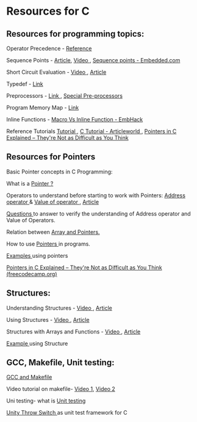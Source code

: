 # Resources for C
## Resources for programming topics:


Operator Precedence - <a href="https://docs.microsoft.com/en-us/cpp/c-language/precedence-and-order-of-evaluation?view=msvc-160&viewFallbackFrom=vs-2019" target="_blank">Reference</a>

Sequence Points - <a href="https://riptutorial.com/c/topic/1275/sequence-points" target="_blank">Article</a>, <a href="https://www.youtube.com/watch?v=hCLsW1qttZ0" target="_blank">Video </a> , <a href="https://www.embedded.com/sequence-points/" target="_blank">Sequence points - Embedded.com </a>

Short Circuit Evaluation - <a href="https://www.youtube.com/watch?v=1nmlWtmtUB0" target="_blank">Video </a>, <a href="https://riptutorial.com/c/example/16442/short-circuit-behavior-of-logical-operators" target="_blank">Article</a>

Typedef - <a href="https://overiq.com/c-programming-101/typedef-statement-in-c/" target="_blank">Link </a>

Preprocessors - <a href="https://www.tutorialspoint.com/cprogramming/c_preprocessors.htm" target="_blank"> Link </a> , <a href="https://embetronicx.com/tutorials/p_language/c/stringizing-and-token-pasting-operators-in-c-programming/" target="_blank"> Special Pre-processors </a>

Program Memory Map - <a href="https://embetronicx.com/tutorials/p_language/c/compilation-steps-and-memory-layout-of-the-c-program/#Memory_Layout_of_the_C_Program" target="_blank"> Link </a>

Inline Functions - <a href="https://www.embhack.com/macro-vs-inline-functions/" target="_blank"> Macro Vs Inline Function - EmbHack </a>

Reference Tutorials
<a href="https://overiq.com/c-programming-101/" target="_blank"> Tutorial </a>, <a href="https://aticleworld.com/c-tutorial/" target="_blank"> C Tutorial - Articleworld </a>, <a href="https://www.freecodecamp.org/news/pointers-in-c-are-not-as-difficult-as-you-think/" target="_blank"> Pointers in C Explained – They're Not as Difficult as You Think </a>

## Resources for Pointers


Basic Pointer concepts in C Programming:

What is a <a href="https://youtu.be/sY-s7O0FiYE" target="_blank"> Pointer ? </a>

Operators to understand before starting to work with Pointers: <a href="https://youtu.be/b3G9RjG4l2s" target="_blank">Address operator </a>  & <a href="https://youtu.be/xlt_bEqfnxg" target="_blank"> Value of operator </a> , <a href="https://www.programiz.com/c-programming/c-pointers" target="_blank"> Article </a>

<a href="https://youtu.be/cEphEIMaqms" target="_blank"> Questions </a> to answer to verify the understanding of Address operator and Value of Operators.

Relation between <a href="https://www.programiz.com/c-programming/c-pointers-arrays" target="_blank">Array and Pointers. </a>

How to use <a href="https://www.tutorialspoint.com/cprogramming/c_pointers.htm" target="_blank"> Pointers </a> in programs.

<a href="https://www.programiz.com/c-programming/c-pointer-examples" target="_blank"> Examples </a> using pointers

<a href="https://www.freecodecamp.org/news/pointers-in-c-are-not-as-difficult-as-you-think/" target="_blank"> Pointers in C Explained – They're Not as Difficult as You Think (freecodecamp.org) </a>

## Structures:

Understanding Structures - <a href="https://youtu.be/X3lJa6N323I" target="_blank"> Video </a>, <a href="https://www.programiz.com/c-programming/c-structures" target="_blank">Article</a>

Using Structures - <a href="https://youtu.be/JBzwkBz2JOo" target="_blank"> Video </a>, <a href="https://www.programiz.com/c-programming/c-structures-pointers" target="_blank">Article</a>

Structures with Arrays and Functions -  <a href="https://youtu.be/xKHaKpd5Nnw" target="_blank"> Video </a>, <a href="https://www.programiz.com/c-programming/c-structure-function" target="_blank">Article</a>

<a href="https://github.com/cbourke/CSCE155-C-Lab11.git" target="_blank"> Example </a> using Structure

## GCC, Makefile, Unit testing:


<a href="https://www3.ntu.edu.sg/home/ehchua/programming/cpp/gcc_make.html" target="_blank"> GCC and Makefile </a>

Video tutorial on makefile- <a href="https://youtu.be/_r7i5X0rXJk" target="_blank"> Video 1</a>, <a href="https://youtu.be/aw9wHbFTnAQ" target="_blank"> Video 2</a>

Uni testing- what is <a href="https://www.guru99.com/unit-testing-guide.html" target="_blank"> Unit testing </a>

<a href="https://www.throwtheswitch.org/unity" target="_blank"> Unity Throw Switch </a> as unit test framework for C





